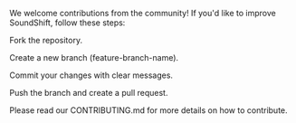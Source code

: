 We welcome contributions from the community! If you'd like to improve SoundShift, follow these steps:

Fork the repository.

Create a new branch (feature-branch-name).

Commit your changes with clear messages.

Push the branch and create a pull request.

Please read our CONTRIBUTING.md for more details on how to contribute.
